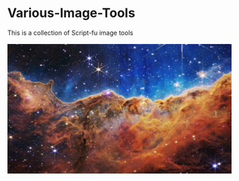 # Various-Image-Tools
This is a collection of Script-fu image tools
<br />
<br />
![preview](images/paintdemo)
